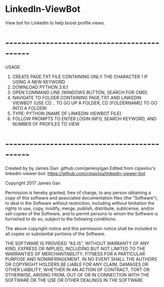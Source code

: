 # LinkedIn-ViewBot
View bot for LinkedIn to help boost profile views.

# --------------------------------------------
USAGE:
1. CREATE PAGE.TXT FILE CONTAINING ONLY THE CHARACTER 1 IF USING A NEW KEYWORD
2. DOWNLOAD PYTHON 3.6.1
3. OPEN COMMAND LINE (WINDOWS BUTTON, SEARCH FOR CMD)
4. NAVIGATE TO FOLDER CONTAINING PAGE.TXT AND LINKEDIN VIEWBOT (USE CD .. TO GO UP A FOLDER, CD [FOLDERNAME] TO GO INTO A FOLDER)
5. TYPE: PYTHON [NAME OF LINKEDIN VIEWBOT FILE]
6. FOLLOW PROMPTS TO ENTER LOGIN INFO, SEARCH KEYWORD, AND NUMBER OF PROFILES TO VIEW
# --------------------------------------------

Created by by James Gan: github.com/jamesylgan
Edited from cipavlou's linkedin-viewer-bot: https://github.com/cipavlou/linkedin-viewer-bot

Copyright 2017 James Gan

Permission is hereby granted, free of charge, to any person obtaining a copy of this software and associated documentation files (the "Software"), to deal in the Software without restriction, including without limitation the rights to use, copy, modify, merge, publish, distribute, sublicense, and/or sell copies of the Software, and to permit persons to whom the Software is furnished to do so, subject to the following conditions:

The above copyright notice and this permission notice shall be included in all copies or substantial portions of the Software.

THE SOFTWARE IS PROVIDED "AS IS", WITHOUT WARRANTY OF ANY KIND, EXPRESS OR IMPLIED, INCLUDING BUT NOT LIMITED TO THE WARRANTIES OF MERCHANTABILITY, FITNESS FOR A PARTICULAR PURPOSE AND NONINFRINGEMENT. IN NO EVENT SHALL THE AUTHORS OR COPYRIGHT HOLDERS BE LIABLE FOR ANY CLAIM, DAMAGES OR OTHER LIABILITY, WHETHER IN AN ACTION OF CONTRACT, TORT OR OTHERWISE, ARISING FROM, OUT OF OR IN CONNECTION WITH THE SOFTWARE OR THE USE OR OTHER DEALINGS IN THE SOFTWARE.
